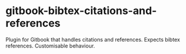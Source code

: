 # gitbook-bibtex-citations-and-references
Plugin for Gitbook that handles citations and references. Expects bibtex references. Customisable behaviour.
